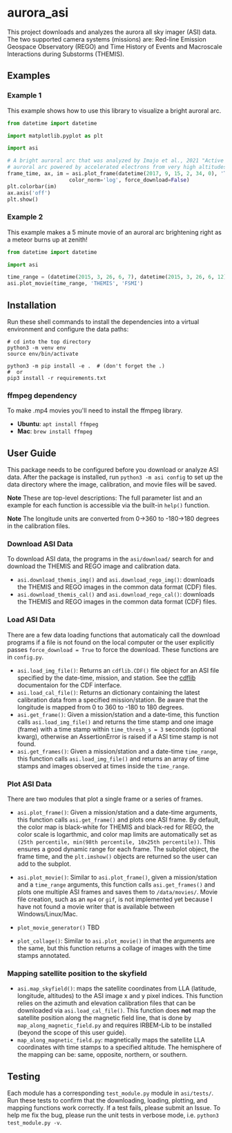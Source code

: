# aurora_asi
This project downloads and analyzes the aurora all sky imager (ASI) data. The two supported camera systems (missions) are: Red-line Emission Geospace Observatory (REGO) and Time History of Events and Macroscale Interactions during Substorms (THEMIS).

## Examples
### Example 1
This example shows how to use this library to visualize a bright auroral arc.
```python
from datetime import datetime

import matplotlib.pyplot as plt

import asi

# A bright auroral arc that was analyzed by Imajo et al., 2021 "Active 
# auroral arc powered by accelerated electrons from very high altitudes"
frame_time, ax, im = asi.plot_frame(datetime(2017, 9, 15, 2, 34, 0), 'THEMIS', 'RANK', 
                    color_norm='log', force_download=False)
plt.colorbar(im)
ax.axis('off')
plt.show()
```

### Example 2
This example makes a 5 minute movie of an auroral arc brightening right as a meteor burns up at zenith!

```python
from datetime import datetime

import asi

time_range = (datetime(2015, 3, 26, 6, 7), datetime(2015, 3, 26, 6, 12))
asi.plot_movie(time_range, 'THEMIS', 'FSMI')
```

## Installation
Run these shell commands to install the dependencies into a virtual environment and configure the data paths:

```
# cd into the top directory
python3 -m venv env
source env/bin/activate

python3 -m pip install -e .  # (don't forget the .)
#  or 
pip3 install -r requirements.txt
```

### ffmpeg dependency
To make .mp4 movies you'll need to install the ffmpeg library.
 - **Ubuntu**: ```apt install ffmpeg```
 - **Mac**: ```brew install ffmpeg```

## User Guide
This package needs to be configured before you download or analyze ASI data. After the package is installed, run ```python3 -m asi config``` to set up the data directory where the image, calibration, and movie files will be saved.

**Note** These are top-level descriptions: The full parameter list and an example for each function is accessible via the built-in ```help()``` function. 

**Note** The longitude units are converted from 0->360 to -180->180 degrees in the calibration files.

### Download ASI Data
To download ASI data, the programs in the ```asi/download/``` search for and download the THEMIS and REGO image and calibration data.

* `asi.download_themis_img()` and `asi.download_rego_img()`: downloads the THEMIS and REGO images in the common data format (CDF) files.
* `asi.download_themis_cal()` and `asi.download_rego_cal()`: downloads the THEMIS and REGO images in the common data format (CDF) files.

### Load ASI Data
There are a few data loading functions that automaticaly call the download programs if a file is not found on the local computer or the user explicitly passes ```force_download = True``` to force the download. These functions are in `config.py`.

* `asi.load_img_file()`: Returns an `cdflib.CDF()` file object for an ASI
file specified by the date-time, mission, and station. See the [cdflib](https://github.com/MAVENSDC/cdflib) documentaion for the CDF interface.
* `asi.load_cal_file()`: Returns an dictionary containing the latest calibration data from a specified mission/station. Be aware that the longitude is mapped from 0 to 360 to -180 to 180 degrees.
* `asi.get_frame()`: Given a mission/station and a date-time, this function calls `asi.load_img_file()` and returns the time stamp and one image (frame) with a time stamp within ```time_thresh_s = 3``` seconds (optional kwarg), otherwise an AssertionError is raised if a ASI time stamp is not found.
* `asi.get_frames()`: Given a mission/station and a date-time ```time_range```, this function calls `asi.load_img_file()` and returns an array of time stamps and images observed at times inside the ```time_range```.

### Plot ASI Data
There are two modules that plot a single frame or a series of frames.

* `asi.plot_frame()`: Given a mission/station and a date-time arguments, this function calls `asi.get_frame()` and plots one ASI frame. By default, the color map is black-white for THEMIS and black-red for REGO, the color scale is logarthmic, and color map limits are automatically set as ```(25th percentile, min(98th percentile, 10x25th percentile))```. This ensures a good dynamic range for each frame. The subplot object, the frame time, and the ```plt.imshow()``` objects are returned so the user can add to the subplot.

* `asi.plot_movie()`: Similar to `asi.plot_frame()`, given a mission/station and a ```time_range``` arguments, this function calls `asi.get_frames()` and plots one multiple ASI frames and saves them to ```/data/movies/```. Movie file creation, such as an `mp4` or `gif`, is not implemented yet because I have not found a movie writer that is available between Windows/Linux/Mac.

* `plot_movie_generator()` TBD

* `plot_collage()`: Similar to `asi.plot_movie()` in that the arguments are the same, but this function returns a collage of images with the time stamps annotated.

### Mapping satellite position to the skyfield
* `asi.map_skyfield()`: maps the satellite coordinates from LLA (latitude, longitude, altitudes) to the ASI image x and y pixel indices. This function relies on the azimuth and elevation calibration files that can be downloaded via `asi.load_cal_file()`. This function does **not** map the satellite position along the magnetic field line, that is done by `map_along_magnetic_field.py` and requires IRBEM-Lib to be installed (beyond the scope of this user guide).
* `map_along_magnetic_field.py`: magnetically maps the satellite LLA coordinates with time stamps to a specified altitude. The hemisphere of the mapping can be: same, opposite, northern, or southern. 

## Testing
Each module has a corresponding `test_module.py` module in ```asi/tests/```. Run these tests to confirm that the downloading, loading, plotting, and mapping functions work correctly. If a test fails, please submit an Issue. To help me fix the bug, please run the unit tests in verbose mode, i.e. ```python3 test_module.py -v```.